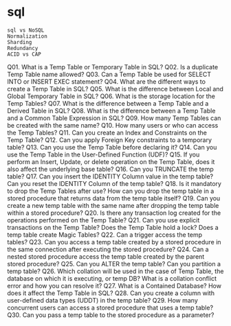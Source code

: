 # sql

```
sql vs NoSQL  
Normalization
Sharding
Redundancy
ACID vs CAP
```

Q01. What is a Temp Table or Temporary Table in SQL? 
Q02. Is a duplicate Temp Table name allowed?
Q03. Can a Temp Table be used for SELECT INTO or INSERT EXEC statement? 
Q04. What are the different ways to create a Temp Table in SQL?
Q05. What is the difference between Local and Global Temporary Table in SQL?
Q06. What is the storage location for the Temp Tables?
Q07. What is the difference between a Temp Table and a Derived Table in SQL?
Q08. What is the difference between a Temp Table and a Common Table Expression in SQL?
Q09. How many Temp Tables can be created with the same name?
Q10. How many users or who can access the Temp Tables?
Q11. Can you create an Index and Constraints on the Temp Table?
Q12. Can you apply Foreign Key constraints to a temporary table? 
Q13. Can you use the Temp Table before declaring it?
Q14. Can you use the Temp Table in the User-Defined Function (UDF)?
Q15. If you perform an Insert, Update, or delete operation on the Temp Table, does it also affect the underlying base table?
Q16. Can you TRUNCATE the temp table? 
Q17. Can you insert the IDENTITY Column value in the temp table? Can you reset the IDENTITY Column of the temp table? 
Q18. Is it mandatory to drop the Temp Tables after use? How can you drop the temp table in a stored procedure that returns data from the temp table itself?
Q19. Can you create a new temp table with the same name after dropping the temp table within a stored procedure?
Q20. Is there any transaction log created for the operations performed on the Temp Table?
Q21. Can you use explicit transactions on the Temp Table? Does the Temp Table hold a lock? Does a temp table create Magic Tables?
Q22. Can a trigger access the temp tables?
Q23. Can you access a temp table created by a stored procedure in the same connection after executing the stored procedure?
Q24. Can a nested stored procedure access the temp table created by the parent stored procedure?
Q25. Can you ALTER the temp table? Can you partition a temp table?
Q26. Which collation will be used in the case of Temp Table, the database on which it is executing, or temp DB? What is a collation conflict error and how you can resolve it?
Q27. What is a Contained Database? How does it affect the Temp Table in SQL?
Q28. Can you create a column with user-defined data types (UDDT) in the temp table?
Q29. How many concurrent users can access a stored procedure that uses a temp table?
Q30. Can you pass a temp table to the stored procedure as a parameter?
